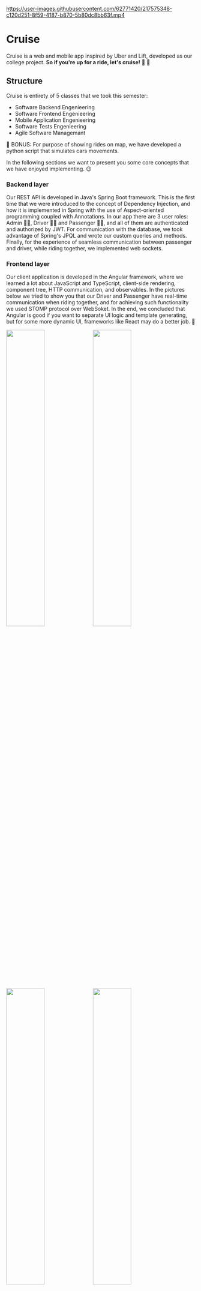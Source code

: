 https://user-images.githubusercontent.com/62771420/217575348-c120d251-8f59-4187-b870-5b80dc8bb63f.mp4

# Cruise

Cruise is a web and mobile app inspired by Uber and Lift, developed as our college project. **So if you're up for a ride, let's cruise!** 🚗 💨

## Structure

Cruise is entirety of 5 classes that we took this semester:

- Software Backend Engenieering
- Software Frontend Engenieering
- Mobile Application Engenieering
- Software Tests Engenieering
- Agile Software Managemant

🎁 BONUS: For purpose of showing rides on map, we have developed a python script that simulates cars movements.

In the following sections we want to present you some core concepts that we have enjoyed  implementing. 😉 

### Backend layer

Our REST API is developed in Java's Spring Boot framework. This is the first time that we were introduced to the concept of Dependency Injection, and how it is implemented in Spring with the use of Aspect-oriented programming coupled with Annotations. In our app there are 3 user roles: Admin 👨‍💼, Driver 👮‍♂️ and Passenger 🙋‍♀️, and all of them are authenticated and authorized by JWT. For communication with the database, we took advantage of Spring's JPQL and wrote our custom queries and methods. Finally, for the experience of seamless communication between passenger and driver, while riding together, we implemented web sockets.

### Frontend layer

Our client application is developed in the Angular framework, where we learned a lot about JavaScript and TypeScript, client-side rendering, component tree, HTTP communication, and observables. In the pictures below we tried to show you that our Driver and Passenger have real-time communication when riding together, and for achieving such functionality we used STOMP protocol over WebSoket. In the end, we concluded that Angular is good if you want to separate UI logic and template generating, but for some more dynamic UI, frameworks like React may do a better job. 🤔 

<img src="https://github.com/tamarailic/cruise/blob/main/docs/img1.PNG" width="45%"></img> <img src="https://github.com/tamarailic/cruise/blob/main/docs/img3.PNG" width="45%"></img> <img src="https://github.com/tamarailic/cruise/blob/main/docs/img4.PNG" width="45%"></img> <img src="https://github.com/tamarailic/cruise/blob/main/docs/img5.PNG" width="45%"></img> <img src="https://github.com/tamarailic/cruise/blob/main/docs/img6.PNG" width="45%"></img> <img src="https://github.com/tamarailic/cruise/blob/main/docs/img7.PNG" width="45%"></img><img src="https://github.com/tamarailic/cruise/blob/main/docs/img8.PNG" width="45%"></img> <img src="https://github.com/tamarailic/cruise/blob/main/docs/img9.PNG" width="45%"></img>

### Mobile App

Our mobile application is developed as an Android native app 📱 and published to Google Play Store, so if you want [check it out](https://play.google.com/store/apps/details?id=com.cruisemobile.cruise). The main concept that we got to experience in practise is how Android Activity and Fragment Lifecycles ♻️ work and what kind of job is suited for each one of them. Also, we implemented chat communication where users receive and send messages in real-time, by making use of basic Java WebSockets and their sessions.

<img src="https://github.com/tamarailic/cruise/blob/main/docs/Screenshot_20230203_002950.png" width="18%"></img> <img src="https://github.com/tamarailic/cruise/blob/main/docs/Screenshot_20230203_003040.png" width="18%"></img> <img src="https://github.com/tamarailic/cruise/blob/main/docs/Screenshot_20230203_004159.png" width="18%"></img> <img src="https://github.com/tamarailic/cruise/blob/main/docs/Screenshot_20230203_003957.png" width="18%"></img><img src="https://github.com/tamarailic/cruise/blob/main/docs/Screenshot_20230203_003907.png" width="18%"></img> <img src="https://github.com/tamarailic/cruise/blob/main/docs/Screenshot_20230203_003939.png" width="18%"></img> <img src="https://github.com/tamarailic/cruise/blob/main/docs/Screenshot_20230203_004019.png" width="18%"></img><img src="https://github.com/tamarailic/cruise/blob/main/docs/Screenshot_20230203_004034.png" width="18%"></img> <img src="https://github.com/tamarailic/cruise/blob/main/docs/Screenshot_20230203_004053.png" width="18%"></img> <img src="https://github.com/tamarailic/cruise/blob/main/docs/Screenshot_20230203_004336.png" width="18%"></img>

### Testing

We wanted to ensure that our core functionality works properly, so we provided unit(JUnit 5), integration (JUnit 5, Jasmin🌸 and Karma), and end-to-end (Selenium) tests. We started by testing our Spring Boot repositories then proceeded to mock and stub for our service unit tests and concluded with an integrated mvc test of our controllers. Testing angular components with Jasmin was peace of cake 🧁 and for more production-like circumstances we tested passenger ride requests and different ride states with end-to-end tests.

### Scrum

The whole process of our app development was tracked on the project management tool ClickUp 👆. Each week we had a meeting for sprint planning with our "Scrum master" where we agreed on goals for the next sprint. Each sprint was evaluated by definition of done and internally reviewed and retrospected by our development team.
 #
